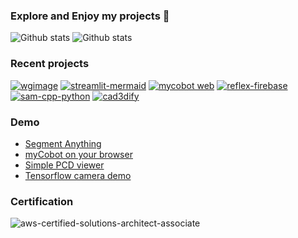 ### Explore and Enjoy my projects 👋

![Github stats](https://github-readme-stats.vercel.app/api?username=neka-nat&theme=radical)
![Github stats](https://github-readme-stats.vercel.app/api/top-langs/?username=neka-nat&show_icons=true&theme=radical&layout=compact)

### Recent projects

[![wgimage](https://github-readme-stats.vercel.app/api/pin/?username=neka-nat&repo=wgimage)](https://github.com/neka-nat/wgimage)
[![streamlit-mermaid](https://github-readme-stats.vercel.app/api/pin/?username=neka-nat&repo=streamlit-mermaid)](https://github.com/neka-nat/streamlit-mermaid)
[![mycobot web](https://github-readme-stats.vercel.app/api/pin/?username=neka-nat&repo=mycobot-web)](https://github.com/neka-nat/mycobot-web)
[![reflex-firebase](https://github-readme-stats.vercel.app/api/pin/?username=neka-nat&repo=reflex-firebase)](https://github.com/neka-nat/reflex-firebase)
[![sam-cpp-python](https://github-readme-stats.vercel.app/api/pin/?username=neka-nat&repo=sam-cpp-python)](https://github.com/neka-nat/sam-cpp-python)
[![cad3dify](https://github-readme-stats.vercel.app/api/pin/?username=neka-nat&repo=cad3dify)](https://github.com/neka-nat/cad3dify)

### Demo
* [Segment Anything](https://aquamarine-swan-4add7d.netlify.app/)
* [myCobot on your browser](https://mycobot-web.vercel.app/)
* [Simple PCD viewer](https://p3dviewer.vercel.app/)
* [Tensorflow camera demo](https://neka-nat.github.io/tfjs_camera_demo/)

### Certification

![aws-certified-solutions-architect-associate](https://github.com/neka-nat/neka-nat/assets/991515/fb647b0a-04d4-4f9f-af72-57e31bc677b1)
